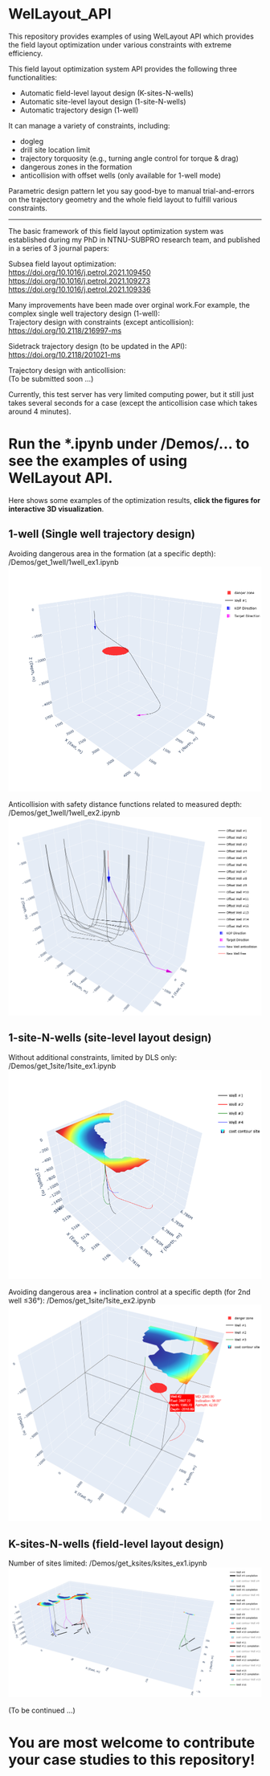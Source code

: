 # WelLayout_API
This repository provides examples of using WelLayout API which provides the field layout optimization under various constraints with extreme efficiency.

This field layout optimization system API provides the following three functionalities:
- Automatic field-level layout design (K-sites-N-wells)  
- Automatic site-level layout design (1-site-N-wells)  
- Automatic trajectory design (1-well)  

It can manage a variety of constraints, including:
- dogleg  
- drill site location limit  
- trajectory torquosity (e.g., turning angle control for torque & drag)  
- dangerous zones in the formation  
- anticollision with offset wells (only available for 1-well mode)

Parametric design pattern let you say good-bye to manual trial-and-errors on the trajectory geometry and the whole field layout to fulfill various constraints.

-----------------------------------------------------------

The basic framework of this field layout optimization system was established during my PhD in NTNU-SUBPRO research team, and published in a series of 3 journal papers:  

Subsea field layout optimization:  
https://doi.org/10.1016/j.petrol.2021.109450  
https://doi.org/10.1016/j.petrol.2021.109273  
https://doi.org/10.1016/j.petrol.2021.109336  

Many improvements have been made over orginal work.For example, the complex single well trajectory design (1-well):  
Trajectory design with constraints (except anticollision):  
https://doi.org/10.2118/216997-ms  

Sidetrack trajectory design (to be updated in the API):  
https://doi.org/10.2118/201021-ms  

Trajectory design with anticollision:  
(To be submitted soon ...)

Currently, this test server has very limited computing power, but it still just takes several seconds for a case (except the anticollision case which takes around 4 minutes).


__Run the \*.ipynb under /Demos/... to see the examples of using WelLayout API.__
================================================================

Here shows some examples of the optimization results, **click the figures for interactive 3D visualization**.
## 1-well (Single well trajectory design)
Avoiding dangerous area in the formation (at a specific depth): /Demos/get_1well/1well_ex1.ipynb   
[![get_1well_ex1 plotly figure](./Demos/get_1well/ex1/figure.png)](https://lhg1992.github.io/WelLayout_API/figure_1well_ex1.html)

Anticollision with safety distance functions related to measured depth: /Demos/get_1well/1well_ex2.ipynb   
[![get_1well_ex2 plotly figure](./Demos/get_1well/ex2/figure.png)](https://lhg1992.github.io/WelLayout_API/figure_1well_ex2.html)

## 1-site-N-wells (site-level layout design)
Without additional constraints, limited by DLS only: /Demos/get_1site/1site_ex1.ipynb   
[![get_1site_ex1 plotly figure](./Demos/get_1site/ex1/figure.png)](https://lhg1992.github.io/WelLayout_API/figure_1site_ex1.html)

Avoiding dangerous area + inclination control at a specific depth (for 2nd well ≤36°): /Demos/get_1site/1site_ex2.ipynb   
[![get_1site_ex2 plotly figure](./Demos/get_1site/ex2/figure.png)](https://lhg1992.github.io/WelLayout_API/figure_1site_ex2.html)

## K-sites-N-wells (field-level layout design)
Number of sites limited: /Demos/get_ksites/ksites_ex1.ipynb   
[![get_ksites_ex1 plotly figure](./Demos/get_ksites/ex1/figure.png)](https://lhg1992.github.io/WelLayout_API/figure_ksites_ex1.html)


(To be continued ...)
# You are most welcome to contribute your case studies to this repository!
